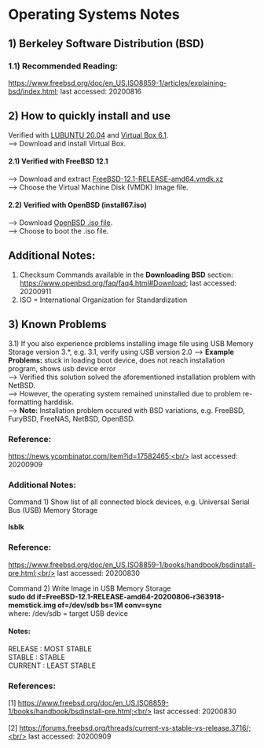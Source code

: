 # Operating Systems Notes
## 1) Berkeley Software Distribution (BSD)

### 1.1) Recommended Reading: 
https://www.freebsd.org/doc/en_US.ISO8859-1/articles/explaining-bsd/index.html; last accessed: 20200816

## 2) How to quickly install and use
Verified with [LUBUNTU 20.04](lubuntu.me) and [Virtual Box 6.1](https://www.virtualbox.org/).<br/>
--> Download and install Virtual Box.<br/>
#### 2.1) Verified with FreeBSD 12.1
--> Download and extract [FreeBSD-12.1-RELEASE-amd64.vmdk.xz](https://download.freebsd.org/ftp/releases/VM-IMAGES/12.1-RELEASE/amd64/Latest/)<br/>
--> Choose the Virtual Machine Disk (VMDK) Image file.

#### 2.2) Verified with OpenBSD (install67.iso)
--> Download [OpenBSD .iso file](https://www.openbsd.org/faq/faq4.html#Download).<br/>
--> Choose to boot the .iso file.

## Additional Notes:
1) Checksum Commands available in the <b>Downloading BSD</b> section:<br/>
https://www.openbsd.org/faq/faq4.html#Download; last accessed: 20200911<br/>
2) ISO = International Organization for Standardization<br/>

## 3) Known Problems
3.1) If you also experience problems installing image file using USB Memory Storage version 3.*, e.g. 3.1, verify using USB version 2.0
--> <b>Example Problems:</b> stuck in loading boot device, does not reach installation program, shows usb device error<br/> 
--> Verified this solution solved the aforementioned installation problem with NetBSD.<br/>
--> However, the operating system remained uninstalled due to problem re-formatting harddisk.<br/>
--> <b>Note:</b> Installation problem occured with BSD variations, e.g. FreeBSD, FuryBSD, FreeNAS, NetBSD, OpenBSD.

### Reference:
https://news.ycombinator.com/item?id=17582465;<br/>
last accessed: 20200909

### Additional Notes:<br/>
Command 1) Show list of all connected block devices, e.g. Universal Serial Bus (USB) Memory Storage<br/>
<br/>
<b>lsblk</b><br/>

### Reference:
https://www.freebsd.org/doc/en_US.ISO8859-1/books/handbook/bsdinstall-pre.html;<br/>
last accessed: 20200830<br/>

Command 2) Write Image in USB Memory Storage<br/>
<b>sudo dd if=FreeBSD-12.1-RELEASE-amd64-20200806-r363918-memstick.img of=/dev/sdb bs=1M conv=sync</b><br/>
where: /dev/sdb = target USB device

#### Notes:
RELEASE : MOST STABLE<br/>
STABLE : STABLE<br/>
CURRENT : LEAST STABLE

### References:
[1] https://www.freebsd.org/doc/en_US.ISO8859-1/books/handbook/bsdinstall-pre.html;<br/>
last accessed: 20200830<br/>
<br/>
[2] https://forums.freebsd.org/threads/current-vs-stable-vs-release.3716/;<br/>
last accessed: 20200909
